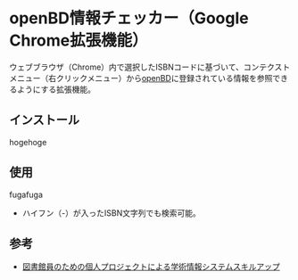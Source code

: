 # openBD情報チェッカー（Google Chrome拡張機能）
ウェブブラウザ（Chrome）内で選択したISBNコードに基づいて、コンテクストメニュー（右クリックメニュー）から[openBD](https://openbd.jp/)に登録されている情報を参照できるようにする拡張機能。

## インストール
hogehoge

## 使用
fugafuga
- ハイフン（-）が入ったISBN文字列でも検索可能。

## 参考
- [図書館員のための個人プロジェクトによる学術情報システムスキルアップ](https://www.jstage.jst.go.jp/article/jkg/69/4/69_150/_pdf/-char/ja)
